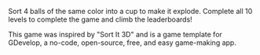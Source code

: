 Sort 4 balls of the same color into a cup to make it explode. 
Complete all 10 levels to complete the game and climb the leaderboards!

This game was inspired by "Sort It 3D" and is a game template for GDevelop, a no-code, open-source, free, and easy game-making app.